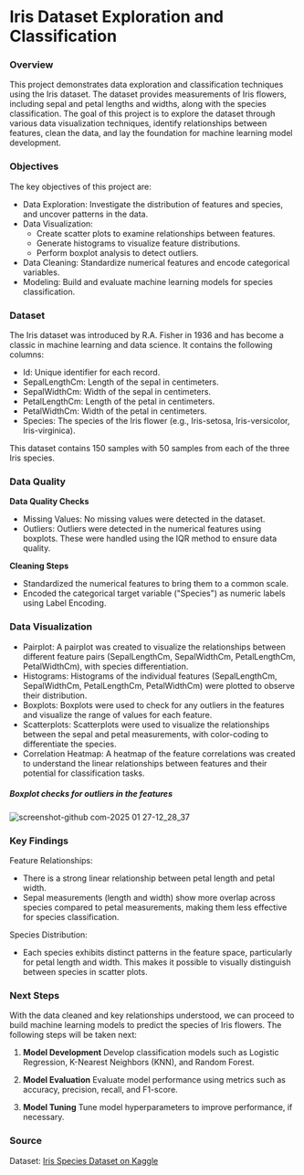 # Iris Dataset Exploration and Classification

### Overview

This project demonstrates data exploration and classification techniques using the Iris dataset. The dataset provides measurements of Iris flowers, including sepal and petal lengths and widths, along with the species classification. The goal of this project is to explore the dataset through various data visualization techniques, identify relationships between features, clean the data, and lay the foundation for machine learning model development.

### Objectives

The key objectives of this project are:

- Data Exploration: Investigate the distribution of features and species, and uncover patterns in the data.
- Data Visualization:
    - Create scatter plots to examine relationships between features.
    - Generate histograms to visualize feature distributions.
    - Perform boxplot analysis to detect outliers.
- Data Cleaning: Standardize numerical features and encode categorical variables.
- Modeling: Build and evaluate machine learning models for species classification.

### Dataset

The Iris dataset was introduced by R.A. Fisher in 1936 and has become a classic in machine learning and data science. It contains the following columns:

- Id: Unique identifier for each record.
- SepalLengthCm: Length of the sepal in centimeters.
- SepalWidthCm: Width of the sepal in centimeters.
- PetalLengthCm: Length of the petal in centimeters.
- PetalWidthCm: Width of the petal in centimeters.
- Species: The species of the Iris flower (e.g., Iris-setosa, Iris-versicolor, Iris-virginica).

This dataset contains 150 samples with 50 samples from each of the three Iris species.

### Data Quality

**Data Quality Checks**
- Missing Values: No missing values were detected in the dataset.
- Outliers: Outliers were detected in the numerical features using boxplots. These were handled using the IQR method to ensure data quality.

**Cleaning Steps**
- Standardized the numerical features to bring them to a common scale.
- Encoded the categorical target variable ("Species") as numeric labels using Label Encoding.

### Data Visualization

- Pairplot: A pairplot was created to visualize the relationships between different feature pairs (SepalLengthCm, SepalWidthCm, PetalLengthCm, PetalWidthCm), with species differentiation.
- Histograms: Histograms of the individual features (SepalLengthCm, SepalWidthCm, PetalLengthCm, PetalWidthCm) were plotted to observe their distribution.
- Boxplots: Boxplots were used to check for any outliers in the features and visualize the range of values for each feature.
- Scatterplots: Scatterplots were used to visualize the relationships between the sepal and petal measurements, with color-coding to differentiate the species.
- Correlation Heatmap: A heatmap of the feature correlations was created to understand the linear relationships between features and their potential for classification tasks.

##### Boxplot checks for outliers in the features

![screenshot-github com-2025 01 27-12_28_37](https://github.com/user-attachments/assets/8a08ea50-eb59-4df3-9325-2055a36f8c09)

### Key Findings

Feature Relationships:
- There is a strong linear relationship between petal length and petal width.
- Sepal measurements (length and width) show more overlap across species compared to petal measurements, making them less effective for species classification.

Species Distribution:
- Each species exhibits distinct patterns in the feature space, particularly for petal length and width. This makes it possible to visually distinguish between species in scatter plots.

### Next Steps
With the data cleaned and key relationships understood, we can proceed to build machine learning models to predict the species of Iris flowers. The following steps will be taken next:

1. **Model Development**
Develop classification models such as Logistic Regression, K-Nearest Neighbors (KNN), and Random Forest.

2. **Model Evaluation**
Evaluate model performance using metrics such as accuracy, precision, recall, and F1-score.

3. **Model Tuning**
Tune model hyperparameters to improve performance, if necessary.

### Source

Dataset: [Iris Species Dataset on Kaggle](https://www.kaggle.com/datasets/uciml/iris)
